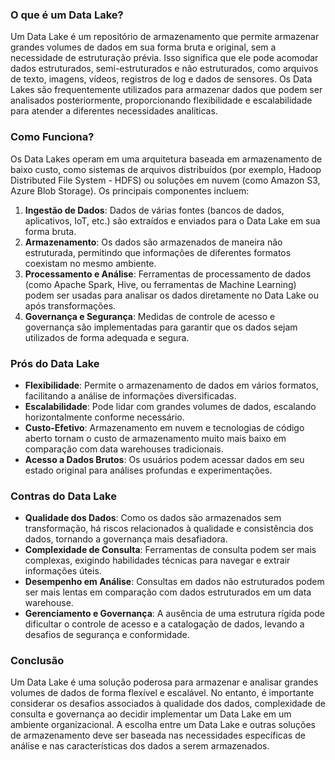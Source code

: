### O que é um Data Lake?
Um Data Lake é um repositório de armazenamento que permite armazenar grandes volumes de dados em sua forma bruta e original, sem a necessidade de estruturação prévia. Isso significa que ele pode acomodar dados estruturados, semi-estruturados e não estruturados, como arquivos de texto, imagens, vídeos, registros de log e dados de sensores. Os Data Lakes são frequentemente utilizados para armazenar dados que podem ser analisados posteriormente, proporcionando flexibilidade e escalabilidade para atender a diferentes necessidades analíticas.

### Como Funciona?
Os Data Lakes operam em uma arquitetura baseada em armazenamento de baixo custo, como sistemas de arquivos distribuídos (por exemplo, Hadoop Distributed File System - HDFS) ou soluções em nuvem (como Amazon S3, Azure Blob Storage). Os principais componentes incluem:

1. **Ingestão de Dados**: Dados de várias fontes (bancos de dados, aplicativos, IoT, etc.) são extraídos e enviados para o Data Lake em sua forma bruta.
2. **Armazenamento**: Os dados são armazenados de maneira não estruturada, permitindo que informações de diferentes formatos coexistam no mesmo ambiente.
3. **Processamento e Análise**: Ferramentas de processamento de dados (como Apache Spark, Hive, ou ferramentas de Machine Learning) podem ser usadas para analisar os dados diretamente no Data Lake ou após transformações.
4. **Governança e Segurança**: Medidas de controle de acesso e governança são implementadas para garantir que os dados sejam utilizados de forma adequada e segura.

### Prós do Data Lake
- **Flexibilidade**: Permite o armazenamento de dados em vários formatos, facilitando a análise de informações diversificadas.
- **Escalabilidade**: Pode lidar com grandes volumes de dados, escalando horizontalmente conforme necessário.
- **Custo-Efetivo**: Armazenamento em nuvem e tecnologias de código aberto tornam o custo de armazenamento muito mais baixo em comparação com data warehouses tradicionais.
- **Acesso a Dados Brutos**: Os usuários podem acessar dados em seu estado original para análises profundas e experimentações.

### Contras do Data Lake
- **Qualidade dos Dados**: Como os dados são armazenados sem transformação, há riscos relacionados à qualidade e consistência dos dados, tornando a governança mais desafiadora.
- **Complexidade de Consulta**: Ferramentas de consulta podem ser mais complexas, exigindo habilidades técnicas para navegar e extrair informações úteis.
- **Desempenho em Análise**: Consultas em dados não estruturados podem ser mais lentas em comparação com dados estruturados em um data warehouse.
- **Gerenciamento e Governança**: A ausência de uma estrutura rígida pode dificultar o controle de acesso e a catalogação de dados, levando a desafios de segurança e conformidade.

### Conclusão
Um Data Lake é uma solução poderosa para armazenar e analisar grandes volumes de dados de forma flexível e escalável. No entanto, é importante considerar os desafios associados à qualidade dos dados, complexidade de consulta e governança ao decidir implementar um Data Lake em um ambiente organizacional. A escolha entre um Data Lake e outras soluções de armazenamento deve ser baseada nas necessidades específicas de análise e nas características dos dados a serem armazenados.